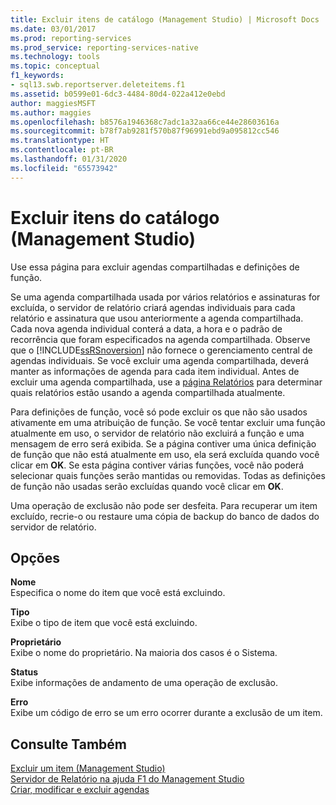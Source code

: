 ```yaml
---
title: Excluir itens de catálogo (Management Studio) | Microsoft Docs
ms.date: 03/01/2017
ms.prod: reporting-services
ms.prod_service: reporting-services-native
ms.technology: tools
ms.topic: conceptual
f1_keywords:
- sql13.swb.reportserver.deleteitems.f1
ms.assetid: b0599e01-6dc3-4484-80d4-022a412e0ebd
author: maggiesMSFT
ms.author: maggies
ms.openlocfilehash: b8576a1946368c7adc1a32aa66ce44e28603616a
ms.sourcegitcommit: b78f7ab9281f570b87f96991ebd9a095812cc546
ms.translationtype: HT
ms.contentlocale: pt-BR
ms.lasthandoff: 01/31/2020
ms.locfileid: "65573942"
---
```

# <a name="delete-catalog-items-management-studio"></a>Excluir itens do catálogo (Management Studio)
  Use essa página para excluir agendas compartilhadas e definições de função.  
  
 Se uma agenda compartilhada usada por vários relatórios e assinaturas for excluída, o servidor de relatório criará agendas individuais para cada relatório e assinatura que usou anteriormente a agenda compartilhada. Cada nova agenda individual conterá a data, a hora e o padrão de recorrência que foram especificados na agenda compartilhada. Observe que o [!INCLUDE[ssRSnoversion](../../includes/ssrsnoversion-md.md)] não fornece o gerenciamento central de agendas individuais. Se você excluir uma agenda compartilhada, deverá manter as informações de agenda para cada item individual. Antes de excluir uma agenda compartilhada, use a [página Relatórios](../../reporting-services/tools/schedule-properties-reports-page.md) para determinar quais relatórios estão usando a agenda compartilhada atualmente.  
  
 Para definições de função, você só pode excluir os que não são usados ativamente em uma atribuição de função. Se você tentar excluir uma função atualmente em uso, o servidor de relatório não excluirá a função e uma mensagem de erro será exibida. Se a página contiver uma única definição de função que não está atualmente em uso, ela será excluída quando você clicar em **OK**. Se esta página contiver várias funções, você não poderá selecionar quais funções serão mantidas ou removidas. Todas as definições de função não usadas serão excluídas quando você clicar em **OK**.  
  
 Uma operação de exclusão não pode ser desfeita. Para recuperar um item excluído, recrie-o ou restaure uma cópia de backup do banco de dados do servidor de relatório.  
  
## <a name="options"></a>Opções  
 **Nome**  
 Especifica o nome do item que você está excluindo.  
  
 **Tipo**  
 Exibe o tipo de item que você está excluindo.  
  
 **Proprietário**  
 Exibe o nome do proprietário. Na maioria dos casos é o Sistema.  
  
 **Status**  
 Exibe informações de andamento de uma operação de exclusão.  
  
 **Erro**  
 Exibe um código de erro se um erro ocorrer durante a exclusão de um item.  
  
## <a name="see-also"></a>Consulte Também  
 [Excluir um item &#40;Management Studio&#41;](../../reporting-services/tools/delete-an-item-management-studio.md)   
 [Servidor de Relatório na ajuda F1 do Management Studio](../../reporting-services/tools/report-server-in-management-studio-f1-help.md)   
 [Criar, modificar e excluir agendas](../../reporting-services/subscriptions/create-modify-and-delete-schedules.md)  
  
  
